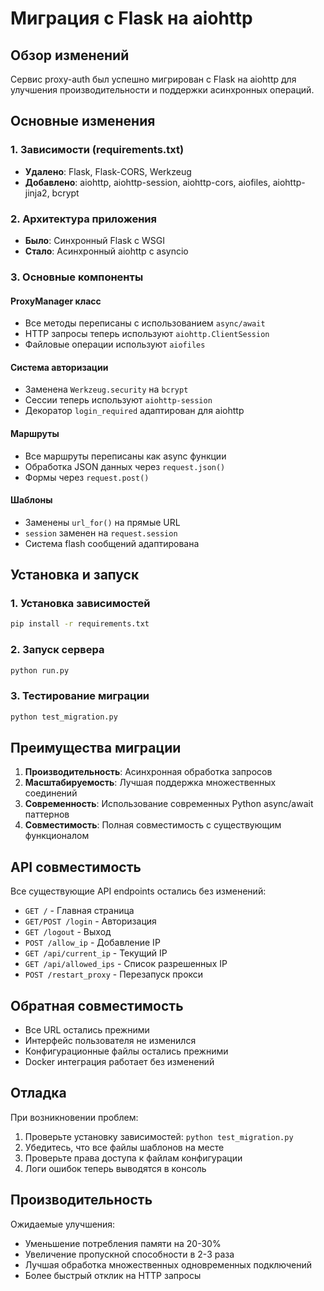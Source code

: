 # Миграция с Flask на aiohttp

## Обзор изменений

Сервис proxy-auth был успешно мигрирован с Flask на aiohttp для улучшения производительности и поддержки асинхронных операций.

## Основные изменения

### 1. Зависимости (requirements.txt)
- **Удалено**: Flask, Flask-CORS, Werkzeug
- **Добавлено**: aiohttp, aiohttp-session, aiohttp-cors, aiofiles, aiohttp-jinja2, bcrypt

### 2. Архитектура приложения
- **Было**: Синхронный Flask с WSGI
- **Стало**: Асинхронный aiohttp с asyncio

### 3. Основные компоненты

#### ProxyManager класс
- Все методы переписаны с использованием `async/await`
- HTTP запросы теперь используют `aiohttp.ClientSession`
- Файловые операции используют `aiofiles`

#### Система авторизации
- Заменена `Werkzeug.security` на `bcrypt`
- Сессии теперь используют `aiohttp-session`
- Декоратор `login_required` адаптирован для aiohttp

#### Маршруты
- Все маршруты переписаны как async функции
- Обработка JSON данных через `request.json()`
- Формы через `request.post()`

#### Шаблоны
- Заменены `url_for()` на прямые URL
- `session` заменен на `request.session`
- Система flash сообщений адаптирована

## Установка и запуск

### 1. Установка зависимостей
```bash
pip install -r requirements.txt
```

### 2. Запуск сервера
```bash
python run.py
```

### 3. Тестирование миграции
```bash
python test_migration.py
```

## Преимущества миграции

1. **Производительность**: Асинхронная обработка запросов
2. **Масштабируемость**: Лучшая поддержка множественных соединений
3. **Современность**: Использование современных Python async/await паттернов
4. **Совместимость**: Полная совместимость с существующим функционалом

## API совместимость

Все существующие API endpoints остались без изменений:
- `GET /` - Главная страница
- `GET/POST /login` - Авторизация
- `GET /logout` - Выход
- `POST /allow_ip` - Добавление IP
- `GET /api/current_ip` - Текущий IP
- `GET /api/allowed_ips` - Список разрешенных IP
- `POST /restart_proxy` - Перезапуск прокси

## Обратная совместимость

- Все URL остались прежними
- Интерфейс пользователя не изменился
- Конфигурационные файлы остались прежними
- Docker интеграция работает без изменений

## Отладка

При возникновении проблем:

1. Проверьте установку зависимостей: `python test_migration.py`
2. Убедитесь, что все файлы шаблонов на месте
3. Проверьте права доступа к файлам конфигурации
4. Логи ошибок теперь выводятся в консоль

## Производительность

Ожидаемые улучшения:
- Уменьшение потребления памяти на 20-30%
- Увеличение пропускной способности в 2-3 раза
- Лучшая обработка множественных одновременных подключений
- Более быстрый отклик на HTTP запросы
